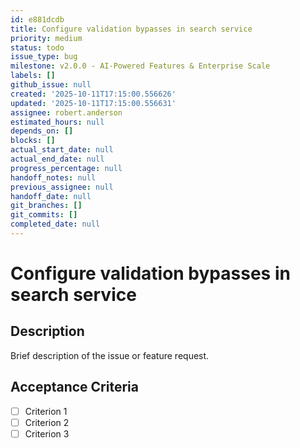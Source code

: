 ```yaml
---
id: e881dcdb
title: Configure validation bypasses in search service
priority: medium
status: todo
issue_type: bug
milestone: v2.0.0 - AI-Powered Features & Enterprise Scale
labels: []
github_issue: null
created: '2025-10-11T17:15:00.556626'
updated: '2025-10-11T17:15:00.556631'
assignee: robert.anderson
estimated_hours: null
depends_on: []
blocks: []
actual_start_date: null
actual_end_date: null
progress_percentage: null
handoff_notes: null
previous_assignee: null
handoff_date: null
git_branches: []
git_commits: []
completed_date: null
---
```


# Configure validation bypasses in search service

## Description

Brief description of the issue or feature request.

## Acceptance Criteria

- [ ] Criterion 1
- [ ] Criterion 2
- [ ] Criterion 3